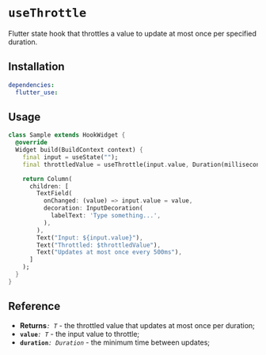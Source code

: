 # `useThrottle`

Flutter state hook that throttles a value to update at most once per specified duration.

## Installation

```yaml
dependencies:
  flutter_use: 
```

## Usage

```dart
class Sample extends HookWidget {
  @override
  Widget build(BuildContext context) {
    final input = useState("");
    final throttledValue = useThrottle(input.value, Duration(milliseconds: 500));

    return Column(
      children: [
        TextField(
          onChanged: (value) => input.value = value,
          decoration: InputDecoration(
            labelText: 'Type something...',
          ),
        ),
        Text("Input: ${input.value}"),
        Text("Throttled: $throttledValue"),
        Text("Updates at most once every 500ms"),
      ]
    );
  }
}
```

## Reference

- **Returns**_`: T`_ - the throttled value that updates at most once per duration;
- **`value`**_`: T`_ - the input value to throttle;
- **`duration`**_`: Duration`_ - the minimum time between updates;